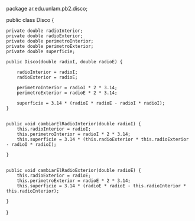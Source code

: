 package ar.edu.unlam.pb2.disco;

public class Disco {

	private double radioInterior;
	private double radioExterior;
	private double perimetroInterior;
	private double perimetroExterior;
	private double superficie;

	public Disco(double radioI, double radioE) {

		radioInterior = radioI;
		radioExterior = radioE;

		perimetroInterior = radioI * 2 * 3.14;
		perimetroExterior = radioE * 2 * 3.14;

		superficie = 3.14 * (radioE * radioE - radioI * radioI);
	}

	
	public void cambiarElRadioInterior(double radioI) {
		this.radioInterior = radioI;
		this.perimetroInterior = radioI * 2 * 3.14;
		this.superficie = 3.14 * (this.radioExterior * this.radioExterior - radioI * radioI);

	}

	
	public void cambiarElRadioExterior(double radioE) {
		this.radioExterior = radioE;
		this.perimetroExterior = radioE * 2 * 3.14;
		this.superficie = 3.14 * (radioE * radioE - this.radioInterior * this.radioInterior);

	}

}
